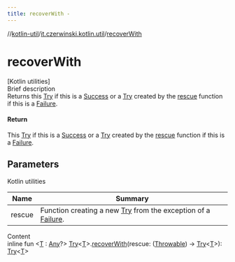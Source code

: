 ```yaml
---
title: recoverWith -
---
```

//[kotlin-util](../index.md)/[it.czerwinski.kotlin.util](index.md)/[recoverWith](recover-with.md)



# recoverWith  
[Kotlin utilities]  
Brief description  
Returns this [Try](-try/index.md) if this is a [Success](-success/index.md) or a [Try](-try/index.md) created by the [rescue]() function if this is a [Failure](-failure/index.md).  
  


#### Return  
This [Try](-try/index.md) if this is a [Success](-success/index.md) or a [Try](-try/index.md) created by the [rescue]() function if this is a [Failure](-failure/index.md).  
  


## Parameters  
  
Kotlin utilities  
  
|  Name|  Summary| 
|---|---|
| rescue| Function creating a new [Try](-try/index.md) from the exception of a [Failure](-failure/index.md).
  
  
Content  
inline fun <[T](recover-with.md) : [Any](https://kotlinlang.org/api/latest/jvm/stdlib/kotlin/-any/index.html)?> [Try](-try/index.md)<[T](recover-with.md)>.[recoverWith](recover-with.md)(rescue: ([Throwable](https://kotlinlang.org/api/latest/jvm/stdlib/kotlin/-throwable/index.html)) -> [Try](-try/index.md)<[T](recover-with.md)>): [Try](-try/index.md)<[T](recover-with.md)>  



